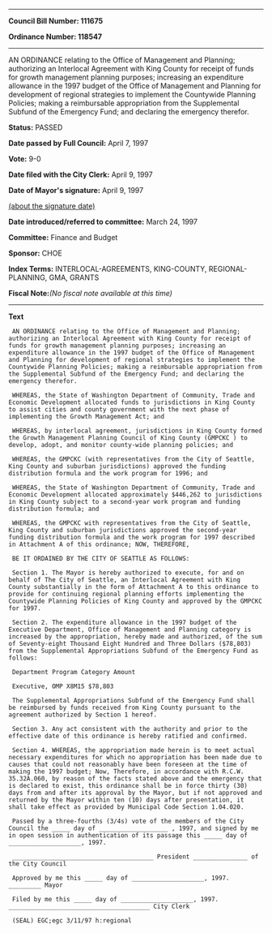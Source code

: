 

********

**Council Bill Number: 111675**
   
**Ordinance Number: 118547**
********

 AN ORDINANCE relating to the Office of Management and Planning; authorizing an Interlocal Agreement with King County for receipt of funds for growth management planning purposes; increasing an expenditure allowance in the 1997 budget of the Office of Management and Planning for development of regional strategies to implement the Countywide Planning Policies; making a reimbursable appropriation from the Supplemental Subfund of the Emergency Fund; and declaring the emergency therefor.

**Status:** PASSED
   
**Date passed by Full Council:** April 7, 1997
   
**Vote:** 9-0
   
**Date filed with the City Clerk:** April 9, 1997
   
**Date of Mayor's signature:** April 9, 1997
   
[(about the signature date)](/~public/approvaldate.htm)
   
   
   
**Date introduced/referred to committee:** March 24, 1997
   
**Committee:** Finance and Budget
   
**Sponsor:** CHOE
   
   
**Index Terms:** INTERLOCAL-AGREEMENTS, KING-COUNTY, REGIONAL-PLANNING, GMA, GRANTS

**Fiscal Note:**_(No fiscal note available at this time)_

********

**Text**
   
```
 AN ORDINANCE relating to the Office of Management and Planning; authorizing an Interlocal Agreement with King County for receipt of funds for growth management planning purposes; increasing an expenditure allowance in the 1997 budget of the Office of Management and Planning for development of regional strategies to implement the Countywide Planning Policies; making a reimbursable appropriation from the Supplemental Subfund of the Emergency Fund; and declaring the emergency therefor.

 WHEREAS, the State of Washington Department of Community, Trade and Economic Development allocated funds to jurisdictions in King County to assist cities and county government with the next phase of implementing the Growth Management Act; and

 WHEREAS, by interlocal agreement, jurisdictions in King County formed the Growth Management Planning Council of King County (GMPCKC ) to develop, adopt, and monitor county-wide planning policies; and

 WHEREAS, the GMPCKC (with representatives from the City of Seattle, King County and suburban jurisdictions) approved the funding distribution formula and the work program for 1996; and

 WHEREAS, the State of Washington Department of Community, Trade and Economic Development allocated approximately $446,262 to jurisdictions in King County subject to a second-year work program and funding distribution formula; and

 WHEREAS, the GMPCKC with representatives from the City of Seattle, King County and suburban jurisdictions approved the second-year funding distribution formula and the work program for 1997 described in Attachment A of this ordinance; NOW, THEREFORE,

 BE IT ORDAINED BY THE CITY OF SEATTLE AS FOLLOWS:

 Section 1. The Mayor is hereby authorized to execute, for and on behalf of The City of Seattle, an Interlocal Agreement with King County substantially in the form of Attachment A to this ordinance to provide for continuing regional planning efforts implementing the Countywide Planning Policies of King County and approved by the GMPCKC for 1997.

 Section 2. The expenditure allowance in the 1997 budget of the Executive Department, Office of Management and Planning category is increased by the appropriation, hereby made and authorized, of the sum of Seventy-eight Thousand Eight Hundred and Three Dollars ($78,803) from the Supplemental Appropriations Subfund of the Emergency Fund as follows:

 Department Program Category Amount

 Executive, OMP X8M15 $78,803

 The Supplemental Appropriations Subfund of the Emergency Fund shall be reimbursed by funds received from King County pursuant to the agreement authorized by Section 1 hereof.

 Section 3. Any act consistent with the authority and prior to the effective date of this ordinance is hereby ratified and confirmed.

 Section 4. WHEREAS, the appropriation made herein is to meet actual necessary expenditures for which no appropriation has been made due to causes that could not reasonably have been foreseen at the time of making the 1997 budget; Now, Therefore, in accordance with R.C.W. 35.32A.060, by reason of the facts stated above and the emergency that is declared to exist, this ordinance shall be in force thirty (30) days from and after its approval by the Mayor, but if not approved and returned by the Mayor within ten (10) days after presentation, it shall take effect as provided by Municipal Code Section 1.04.020.

 Passed by a three-fourths (3/4s) vote of the members of the City Council the _____ day of ___________________ , 1997, and signed by me in open session in authentication of its passage this _____ day of ____________________, 1997.

 _______________________________________ President _______________ of the City Council

 Approved by me this _____ day of ____________________, 1997. _________ Mayor

 Filed by me this _____ day of ____________________, 1997. _______________________________________ City Clerk

 (SEAL) EGC;egc 3/11/97 h:regional

```

